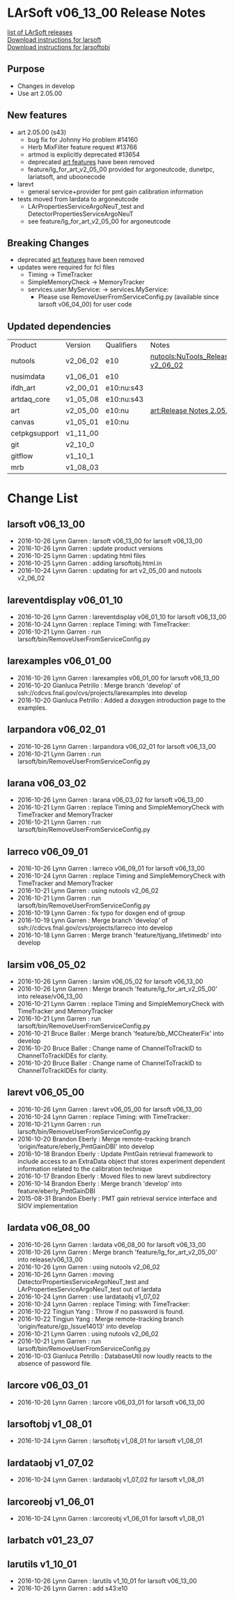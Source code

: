 # LArSoft v06_13_00 Release Notes



[list of LArSoft releases](LArSoft_release_list)  
[Download instructions for larsoft](http://scisoft.fnal.gov/scisoft/bundles/larsoft/v06_13_00/larsoft-v06_13_00.html)  
[Download instructions for larsoftobj](http://scisoft.fnal.gov/scisoft/bundles/larsoftobj/v1_08_01/larsoftobj-v1_08_01.html)

## Purpose

-   Changes in develop
-   Use art 2.05.00

## New features

-   art 2.05.00 (s43)
    -   bug fix for Johnny Ho problem \#14160
    -   Herb MixFilter feature request \#13766
    -   artmod is explicitly deprecated \#13654
    -   deprecated [art features](https://cdcvs.fnal.gov/redmine/projects/art/wiki/wiki#Deprecations) have been removed
    -   feature/lg_for_art_v2_05_00 provided for argoneutcode, dunetpc, lariatsoft, and uboonecode
-   larevt
    -   general service+provider for pmt gain calibration information
-   tests moved from lardata to argoneutcode
    -   LArPropertiesServiceArgoNeuT_test and DetectorPropertiesServiceArgoNeuT
    -   see feature/lg_for_art_v2_05_00 for argoneutcode

## Breaking Changes

-   deprecated [art features](https://cdcvs.fnal.gov/redmine/projects/art/wiki/wiki#Deprecations) have been removed
-   updates were required for fcl files
    -   Timing -\> TimeTracker
    -   SimpleMemoryCheck -\> MemoryTracker
    -   services.user.MyService: -\> services.MyService:
        -   Please use RemoveUserFromServiceConfig.py (available since larsoft v06_04_00) for user code

## Updated dependencies

|               |          |            |                                                        |
|---------------|----------|------------|--------------------------------------------------------|
| Product       | Version  | Qualifiers | Notes                                                  |
| nutools       | v2_06_02 | e10        | [nutools:NuTools_Release_Notes#nutools-v2_06_02](https://cdcvs.fnal.gov/redmine/projects/nutools/wiki/NuTools_Release_Notes#nutools-v2_06_02) |
| nusimdata     | v1_06_01 | e10        |                                                        |
| ifdh_art      | v2_00_01 | e10:nu:s43 |                                                        |
| artdaq_core   | v1_05_08 | e10:nu:s43 |                                                        |
| art           | v2_05_00 | e10:nu     | [art:Release Notes 2.05.00](https://cdcvs.fnal.gov/redmine/projects/art/wiki/Release_Notes_2.05.00)                      |
| canvas        | v1_05_01 | e10:nu     |                                                        |
| cetpkgsupport | v1_11_00 |            |                                                        |
| git           | v2_10_0  |            |                                                        |
| gitflow       | v1_10_1  |            |                                                        |
| mrb           | v1_08_03 |            |                                                        |

# Change List

## larsoft v06_13_00

-   2016-10-26 Lynn Garren : larsoft v06_13_00 for larsoft v06_13_00
-   2016-10-26 Lynn Garren : update product versions
-   2016-10-25 Lynn Garren : updating html files
-   2016-10-25 Lynn Garren : adding larsoftobj.html.in
-   2016-10-24 Lynn Garren : updating for art v2_05_00 and nutools v2_06_02

## lareventdisplay v06_01_10

-   2016-10-26 Lynn Garren : lareventdisplay v06_01_10 for larsoft v06_13_00
-   2016-10-24 Lynn Garren : replace Timing: with TimeTracker:
-   2016-10-21 Lynn Garren : run larsoft/bin/RemoveUserFromServiceConfig.py

## larexamples v06_01_00

-   2016-10-26 Lynn Garren : larexamples v06_01_00 for larsoft v06_13_00
-   2016-10-20 Gianluca Petrillo : Merge branch 'develop' of ssh://cdcvs.fnal.gov/cvs/projects/larexamples into develop
-   2016-10-20 Gianluca Petrillo : Added a doxygen introduction page to the examples.

## larpandora v06_02_01

-   2016-10-26 Lynn Garren : larpandora v06_02_01 for larsoft v06_13_00
-   2016-10-21 Lynn Garren : run larsoft/bin/RemoveUserFromServiceConfig.py

## larana v06_03_02

-   2016-10-26 Lynn Garren : larana v06_03_02 for larsoft v06_13_00
-   2016-10-21 Lynn Garren : replace Timing and SimpleMemoryCheck with TimeTracker and MemoryTracker
-   2016-10-21 Lynn Garren : run larsoft/bin/RemoveUserFromServiceConfig.py

## larreco v06_09_01

-   2016-10-26 Lynn Garren : larreco v06_09_01 for larsoft v06_13_00
-   2016-10-24 Lynn Garren : replace Timing and SimpleMemoryCheck with TimeTracker and MemoryTracker
-   2016-10-21 Lynn Garren : using nutools v2_06_02
-   2016-10-21 Lynn Garren : run larsoft/bin/RemoveUserFromServiceConfig.py
-   2016-10-19 Lynn Garren : fix typo for doxgen end of group
-   2016-10-19 Lynn Garren : Merge branch 'develop' of ssh://cdcvs.fnal.gov/cvs/projects/larreco into develop
-   2016-10-18 Lynn Garren : Merge branch 'feature/tjyang_lifetimedb' into develop

## larsim v06_05_02

-   2016-10-26 Lynn Garren : larsim v06_05_02 for larsoft v06_13_00
-   2016-10-26 Lynn Garren : Merge branch 'feature/lg_for_art_v2_05_00' into release/v06_13_00
-   2016-10-21 Lynn Garren : replace Timing and SimpleMemoryCheck with TimeTracker and MemoryTracker
-   2016-10-21 Lynn Garren : run larsoft/bin/RemoveUserFromServiceConfig.py
-   2016-10-21 Bruce Baller : Merge branch 'feature/bb_MCCheaterFix' into develop
-   2016-10-20 Bruce Baller : Change name of ChannelToTrackID to ChannelToTrackIDEs for clarity.
-   2016-10-20 Bruce Baller : Change name of ChannelToTrackID to ChannelToTrackIDEs for clarity.

## larevt v06_05_00

-   2016-10-26 Lynn Garren : larevt v06_05_00 for larsoft v06_13_00
-   2016-10-24 Lynn Garren : replace Timing: with TimeTracker:
-   2016-10-21 Lynn Garren : run larsoft/bin/RemoveUserFromServiceConfig.py
-   2016-10-20 Brandon Eberly : Merge remote-tracking branch 'origin/feature/eberly_PmtGainDBI' into develop
-   2016-10-18 Brandon Eberly : Update PmtGain retrieval framework to include access to an ExtraData object that stores experiment dependent information related to the calibration technique
-   2016-10-17 Brandon Eberly : Moved files to new larevt subdirectory
-   2016-10-14 Brandon Eberly : Merge branch 'develop' into feature/eberly_PmtGainDBI
-   2015-08-31 Brandon Eberly : PMT gain retrieval service interface and SIOV implementation

## lardata v06_08_00

-   2016-10-26 Lynn Garren : lardata v06_08_00 for larsoft v06_13_00
-   2016-10-26 Lynn Garren : Merge branch 'feature/lg_for_art_v2_05_00' into release/v06_13_00
-   2016-10-26 Lynn Garren : using nutools v2_06_02
-   2016-10-26 Lynn Garren : moving DetectorPropertiesServiceArgoNeuT_test and LArPropertiesServiceArgoNeuT_test out of lardata
-   2016-10-24 Lynn Garren : use lardataobj v1_07_02
-   2016-10-24 Lynn Garren : replace Timing: with TimeTracker:
-   2016-10-22 Tingjun Yang : Throw if no password is found.
-   2016-10-22 Tingjun Yang : Merge remote-tracking branch 'origin/feature/gp_Issue14013' into develop
-   2016-10-21 Lynn Garren : using nutools v2_06_02
-   2016-10-21 Lynn Garren : run larsoft/bin/RemoveUserFromServiceConfig.py
-   2016-10-03 Gianluca Petrillo : DatabaseUtil now loudly reacts to the absence of password file.

## larcore v06_03_01

-   2016-10-26 Lynn Garren : larcore v06_03_01 for larsoft v06_13_00

## larsoftobj v1_08_01

-   2016-10-24 Lynn Garren : larsoftobj v1_08_01 for larsoft v1_08_01

## lardataobj v1_07_02

-   2016-10-24 Lynn Garren : lardataobj v1_07_02 for larsoft v1_08_01

## larcoreobj v1_06_01

-   2016-10-24 Lynn Garren : larcoreobj v1_06_01 for larsoft v1_08_01

## larbatch v01_23_07

## larutils v1_10_01

-   2016-10-26 Lynn Garren : larutils v1_10_01 for larsoft v06_13_00
-   2016-10-26 Lynn Garren : add s43:e10
